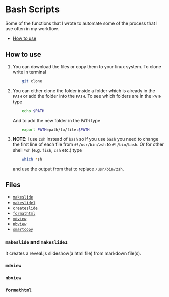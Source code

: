 # Bash Scripts

Some of the functions that I wrote to automate some of the process that I use often in my workflow.

 - [How to use](#how_to_use)

## How to use

1. You can download the files or copy them to your linux system. To clone write in terminal

	```bash
    	git clone 
	```
2. You can either clone the folder inside a folder which is already in the `PATH` or add the folder into the `PATH`.
	To see which folders are in the `PATH` type

	```bash
		echo $PATH
	```
	And to add the new folder in the `PATH` type

	```bash
		export PATH=path/to/file:$PATH
	```

3. **NOTE**: I use `zsh` instead of `bash` so if you use `bash` you need to change the first line of each file from `#!/usr/bin/zsh` to `#!/bin/bash`. Or for other shell `*sh` (e.g. `fish`, `csh` etc.) type
	```bash
		which *sh
	```
	and use the output from that to replace `/usr/bin/zsh`.



## Files

 - [`makeslide`](#makeslide)
 - [`makeslide1`](#makeslide1)
 - [`createslide`](#createslide)
 - [`formathtml`](#formathtml)
 - [`mdview`](#mdview)
 - [`nbview`](#nbview)
 - [`smartcopy`](#smartcopy)

### `makeslide` and `makeslide1`

It creates a reveal.js slideshow(a html file) from markdown file(s).

### `mdview`

### `nbview`

### `formathtml`

